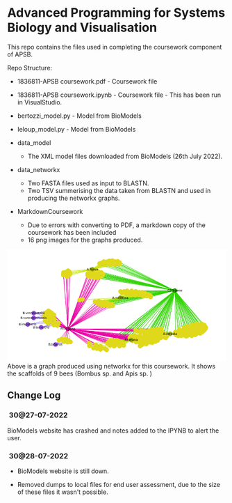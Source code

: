 # Advanced Programming for Systems Biology and Visualisation

This repo contains the files used in completing the coursework component of APSB.

Repo Structure:

- 1836811-APSB coursework.pdf - Coursework file
- 1836811-APSB coursework.ipynb - Coursework file - This has been run in VisualStudio.
- bertozzi_model.py - Model from BioModels
- leloup_model.py - Model from BioModels

- data_model
  - The XML model files downloaded from BioModels (26th July 2022).

- data_networkx
  - Two FASTA files used as input to BLASTN.
  - Two TSV summerising the data taken from BLASTN and used in producing the networkx graphs.

- MarkdownCoursework
  - Due to errors with converting to PDF, a markdown copy of the coursework has been included
  - 16 png images for the graphs produced.

![Networkx graph](MarkdownCoursework/output_192_0.png)
Above is a graph produced using networkx for this coursework. It shows the scaffolds of 9 bees (Bombus sp. and Apis sp. )

## Change Log

###  30@27-07-2022

BioModels website has crashed and notes added to the IPYNB to alert the user.

###  30@28-07-2022

- BioModels website is still down.

- Removed dumps to local files for end user assessment, due to the size of these files it wasn't possible.
